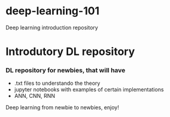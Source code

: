 # deep-learning-101
Deep learning introduction repository

# Introdutory DL repository

### DL repository for newbies, that will have

- .txt files to understando the theory
- jupyter notebooks with examples of certain implementations
- ANN, CNN, RNN

Deep learning from newbie to newbies, enjoy!

